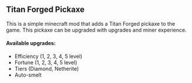 ## Titan Forged Pickaxe
This is a simple minecraft mod that adds a Titan Forged pickaxe to the game.
This pickaxe can be upgraded with upgrades and miner experience.

#### Available upgrades:
* Efficiency (1, 2, 3, 4, 5 level)
* Fortune (1, 2, 3, 4, 5 level)
* Tiers (Diamond, Netherite)
* Auto-smelt